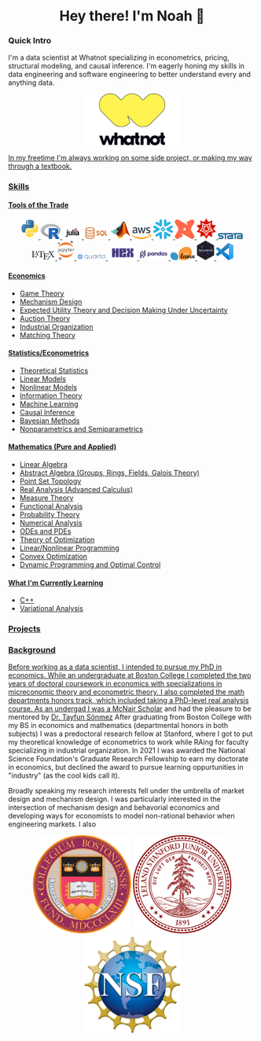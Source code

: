 <h1 align="center"> Hey there! I'm Noah 👋 </h1>

### Quick Intro 

I'm a data scientist at Whatnot specializing in econometrics, pricing, structural modeling, and causal inference. I'm eagerly honing my skills in data engineering and software engineering to better understand every and anything data.  

<p align="center"> 
  <a href="https://www.whatnot.com/">
    <img title="Whatnot" alt="Whatnot" src="assets/wn_Logo.jpg" width=200 />
</p>

In my freetime I'm always working on some side project, or making my way through a textbook.

### Skills 

#### Tools of the Trade
  
<p align="center"> 
  <a href="https://www.python.org/">
    <img title="Python" alt="Python" src="assets/python.png" width=35 />
  <a href="https://www.r-project.org/">
    <img title="R" alt="R" src="assets/r.png" width=40 />
  <a href="https://julialang.org/">
    <img title="Julia" alt="Julia" src="assets/julia.png" width=40 />
    <img title="SQL" alt="SQL" src="assets/sql.png" width=50 />
  <a href="https://www.mathworks.com/products/matlab.html">
    <img title="MATLAB" alt="MATLAB" src="assets/matlab.png" width=40 />
  <a href="https://aws.amazon.com/">
    <img title="AWS" alt="AWS" src="assets/aws.png" width=40 />
  <a href="https://www.snowflake.com/en/">
    <img title="snowflake" alt="snowflake" src="assets/snowflake.png" width=40 />
  <a href="https://www.getdbt.com/">
    <img title="dbt" alt="dbt" src="assets/dbt.png" width=40 />
  <a href="https://www.wolfram.com/mathematica/">
    <img title="Mathematica" alt="Mathematica" src="assets/mathematica.png" width=40 />
   <a href="https://www.stata.com/">
    <img title="Stata" alt="Stata" src="assets/stata_logo.png" width=50 />
  <a href="https://www.latex-project.org/">
    <img title="LaTeX" alt="LaTeX" src="assets/latex.png" width=50 />
  <a href="https://jupyter.org/">
    <img title="Jupyter" alt="Jupyter" src="assets/jupyter.png" width=35 />
  <a href="https://quarto.org/">
    <img title="Quarto" alt="Quarto" src="assets/quarto.png" width=60 />
  <a href="https://hex.tech/">
    <img title="hex" alt="hex" src="assets/hex.png" width=60 />
  <a href="https://pandas.pydata.org/">
    <img title="pandas" alt="pandas" src="assets/pandas.png" width=60 />
  <a href="https://scikit-learn.org/stable/">
    <img title="scikit-learn" alt="scikit-learn" src="assets/scikit_learn.png" width=50 />
  <a href="https://www.tidyverse.org/">
    <img title="tidyverse" alt="tidyverse" src="assets/tidyverse.png" width=35 />
  <a href="https://code.visualstudio.com/">
    <img title="vscode" alt="vscode" src="assets/vscode.png" width=35 />
    
</p>

#### Economics

- Game Theory
- Mechanism Design
- Expected Utility Theory and Decision Making Under Uncertainty
- Auction Theory
- Industrial Organization
- Matching Theory

#### Statistics/Econometrics   
    
- Theoretical Statistics
- Linear Models
- Nonlinear Models
- Information Theory
- Machine Learning
- Causal Inference
- Bayesian Methods
- Nonparametrics and Semiparametrics

#### Mathematics (Pure and Applied)
    
- Linear Algebra 
- Abstract Algebra (Groups, Rings, Fields, Galois Theory)
- Point Set Topology
- Real Analysis (Advanced Calculus)
- Measure Theory
- Functional Analysis
- Probability Theory
- Numerical Analysis
- ODEs and PDEs
- Theory of Optimization
- Linear/Nonlinear Programming
- Convex Optimization
- Dynamic Programming and Optimal Control

#### What I'm Currently Learning
    
- C++
- Variational Analysis
    
    
### Projects

### Background

Before working as a data scientist, I intended to pursue my PhD in economics. While an undergraduate at Boston College I completed the two years of doctoral coursework in economics with specializations in micreconomic theory and econometric theory. I also completed the math departments honors track, which included taking a PhD-level real analysis course. As an undergad I was a [McNair Scholar](https://mcnairscholars.com/) and had the pleasure to be mentored by [Dr. Tayfun Sönmez](https://www.tayfunsonmez.net/) After graduating from Boston College with my BS in economics and mathematics (departmental honors in both subjects) I was a predoctoral research fellow at Stanford, where I got to put my theoretical knowledge of econometrics to work while RAing for faculty specializing in industrial organization. In 2021 I was awarded the National Science Foundation's Graduate Research Fellowship to earn my doctorate in economics, but declined the award to pursue learning oppurtunities in "industry" (as the cool kids call it).
    
Broadly speaking my research interests fell under the umbrella of market design and mechanism design. I was particularly interested in the intersection of mechanism design and behavorial economics and developing ways for economists to model non-rational behavior when engineering markets. I also

<p align="center"> 
  <img title="BC" alt="BC" src="assets/Boston_College_seal.svg.png" width=200 />
  <img title="Stanford" alt="Stanford" src="assets/Stanford_University_seal_2003.svg.png" width=200 />
  <img title="NSF" alt="NSF" src="assets/NSF_logo.png" width=200 />
</p>

<!--
**noahjussila/noahjussila** is a ✨ _special_ ✨ repository because its `README.md` (this file) appears on your GitHub profile.

Here are some ideas to get you started:

- 🔭 I’m currently working on ...
- 🌱 I’m currently learning ...
- 👯 I’m looking to collaborate on ...
- 🤔 I’m looking for help with ...
- 💬 Ask me about ...
- 📫 How to reach me: ...
- 😄 Pronouns: ...
- ⚡ Fun fact: ...
-->
